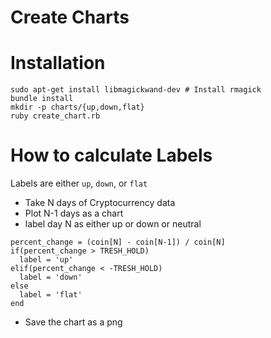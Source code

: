 # Create Charts

# Installation
```
sudo apt-get install libmagickwand-dev # Install rmagick
bundle install
mkdir -p charts/{up,down,flat}
ruby create_chart.rb
```

# How to calculate Labels
Labels are either `up`, `down`, or `flat`

- Take N days of Cryptocurrency data
- Plot N-1 days as a chart
- label day N as either up or down or neutral

```
percent_change = (coin[N] - coin[N-1]) / coin[N]
if(percent_change > TRESH_HOLD)
  label = 'up'
elif(percent_change < -TRESH_HOLD)
  label = 'down'
else
  label = 'flat'
end

```

- Save the chart as a png